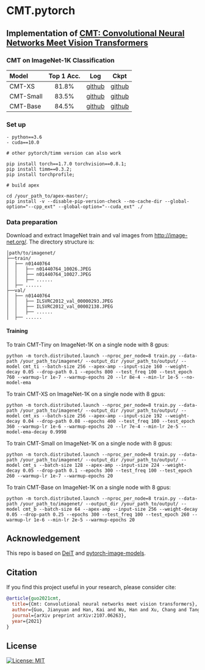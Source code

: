 # CMT.pytorch


## Implementation of [CMT: Convolutional Neural Networks Meet Vision Transformers](https://arxiv.org/pdf/2107.06263.pdf)

### CMT on ImageNet-1K Classification

| Model                | Top 1 Acc. | Log | Ckpt |
| :------------------- | :--------: | :------: | :------: |
| CMT-XS        | 81.8%     | [github](https://github.com/ggjy/CMT.pytorch/releases/download/release-v1/log_cmt_xs.txt) | [github](https://github.com/ggjy/CMT.pytorch/releases/download/release-v1/cmt_xs.pth) |
| CMT-Small       | 83.5%     | [github](https://github.com/ggjy/CMT.pytorch/releases/download/release-v1/log_cmt_small.txt) | [github](https://github.com/ggjy/CMT.pytorch/releases/download/release-v1/cmt_small.pth) |
| CMT-Base        | 84.5%     | [github](https://github.com/ggjy/CMT.pytorch/releases/download/release-v1/log_cmt_base.txt) | [github](https://github.com/ggjy/CMT.pytorch/releases/download/release-v1/cmt_base.pth) |

### Set up
```
- python==3.6
- cuda==10.0

# other pytorch/timm version can also work

pip install torch==1.7.0 torchvision==0.8.1;
pip install timm==0.3.2;
pip install torchprofile;

# build apex

cd /your_path_to/apex-master/;
pip install -v --disable-pip-version-check --no-cache-dir --global-option="--cpp_ext" --global-option="--cuda_ext" ./
```

### Data preparation

Download and extract ImageNet train and val images from http://image-net.org/.
The directory structure is:

```
│path/to/imagenet/
├──train/
│  ├── n01440764
│  │   ├── n01440764_10026.JPEG
│  │   ├── n01440764_10027.JPEG
│  │   ├── ......
│  ├── ......
├──val/
│  ├── n01440764
│  │   ├── ILSVRC2012_val_00000293.JPEG
│  │   ├── ILSVRC2012_val_00002138.JPEG
│  │   ├── ......
│  ├── ......
```

#### Training

To train CMT-Tiny on ImageNet-1K on a single node with 8 gpus:

```
python -m torch.distributed.launch --nproc_per_node=8 train.py --data-path /your_path_to/imagenet/ --output_dir /your_path_to/output/ --model cmt_ti --batch-size 256 --apex-amp --input-size 160 --weight-decay 0.05 --drop-path 0.1 --epochs 800 --test_freq 100 --test_epoch 760 --warmup-lr 1e-7 --warmup-epochs 20 --lr 8e-4 --min-lr 1e-5 --no-model-ema
```

To train CMT-XS on ImageNet-1K on a single node with 8 gpus:
```
python -m torch.distributed.launch --nproc_per_node=8 train.py --data-path /your_path_to/imagenet/ --output_dir /your_path_to/output/ --model cmt_xs --batch-size 256 --apex-amp --input-size 192 --weight-decay 0.04 --drop-path 0.08 --epochs 400 --test_freq 100 --test_epoch 360 --warmup-lr 1e-6 --warmup-epochs 20 --lr 7e-4 --min-lr 2e-5 --model-ema-decay 0.9998
```

To train CMT-Small on ImageNet-1K on a single node with 8 gpus:

```
python -m torch.distributed.launch --nproc_per_node=8 train.py --data-path /your_path_to/imagenet/ --output_dir /your_path_to/output/ --model cmt_s --batch-size 128 --apex-amp --input-size 224 --weight-decay 0.05 --drop-path 0.1 --epochs 300 --test_freq 100 --test_epoch 260 --warmup-lr 1e-7 --warmup-epochs 20
```

To train CMT-Base on ImageNet-1K on a single node with 8 gpus:

```
python -m torch.distributed.launch --nproc_per_node=8 train.py --data-path /your_path_to/imagenet/ --output_dir /your_path_to/output/ --model cmt_b --batch-size 64 --apex-amp --input-size 256 --weight-decay 0.05 --drop-path 0.25 --epochs 300 --test_freq 100 --test_epoch 260 --warmup-lr 1e-6 --min-lr 2e-5 --warmup-epochs 20
```

## Acknowledgement
This repo is based on [DeiT](https://github.com/facebookresearch/deit) and [pytorch-image-models](https://github.com/rwightman/pytorch-image-models).


## Citation

If you find this project useful in your research, please consider cite:

```bibtex
@article{guo2021cmt,
  title={Cmt: Convolutional neural networks meet vision transformers},
  author={Guo, Jianyuan and Han, Kai and Wu, Han and Xu, Chang and Tang, Yehui and Xu, Chunjing and Wang, Yunhe},
  journal={arXiv preprint arXiv:2107.06263},
  year={2021}
}
```

## License

[![License: MIT](https://img.shields.io/badge/License-MIT-yellow.svg)](https://opensource.org/licenses/MIT)
